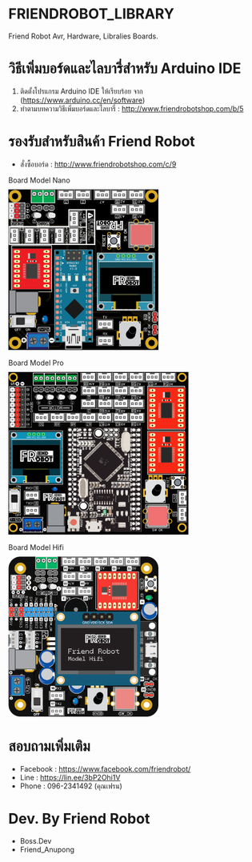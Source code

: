# FRIENDROBOT_LIBRARY
Friend Robot Avr, Hardware, Libralies Boards.

# วิธีเพิ่มบอร์ดและไลบารี่สำหรับ Arduino IDE
1. ติดตั้งโปรแกรม Arduino IDE ให้เรียบร้อย จาก (https://www.arduino.cc/en/software)
2. ทำตามบทความวิธีเพิ่มบอร์ดและไลบารี่ : http://www.friendrobotshop.com/b/5

# รองรับสำหรับสินค้า Friend Robot 
- สั่งซื้อบอร์ด : http://www.friendrobotshop.com/c/9

Board Model Nano
<br>
<img class="img-fluid" src="./img/Model%20Nano.jpg" alt="modelnano" width="300px" style="margin-top: 10px;">
<br>

Board Model Pro
<br>
<img class="img-fluid" src="img/model_pro.png" alt="modelpro" width="360px" style="margin-top: 10px;">
<br>

Board Model Hifi
<br>
<img class="img-fluid" src="./img/Board Model Hifi.png" alt="modelHifi" width="300px" style="margin-top: 10px;">
<br>

# สอบถามเพิ่มเติม
- Facebook : https://www.facebook.com/friendrobot/
- Line : https://lin.ee/3bP2Ohi1V
- Phone : 096-2341492 (คุณเฟรน)

# Dev. By Friend Robot
- Boss.Dev
- Friend_Anupong


